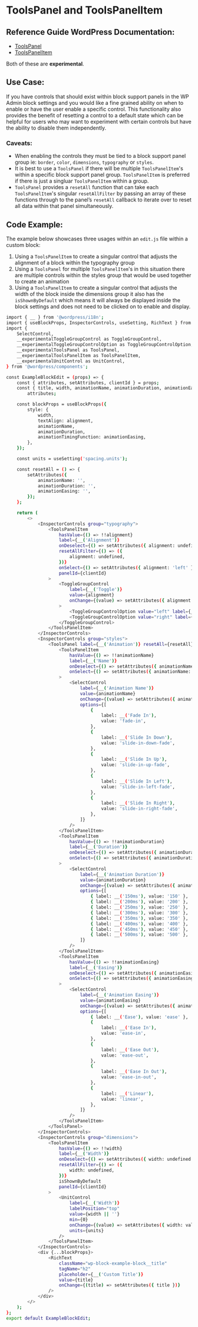 # ToolsPanel and ToolsPanelItem

## Reference Guide WordPress Documentation:
* [ToolsPanel](https://developer.wordpress.org/block-editor/reference-guides/components/tools-panel/)
* [ToolsPanelItem](https://developer.wordpress.org/block-editor/reference-guides/components/tools-panel-item/)

Both of these are **experimental**.

## Use Case:
If you have controls that should exist within block support panels in the WP Admin block settings and you would like a fine grained ability on when to enable or have the user enable a specific control. This functionality also provides the benefit of resetting a control to a default state which can be helpful for users who may want to experiment with certain controls but have the ability to disable them independently.

### Caveats:
* When enabling the controls they must be tied to a block support panel group ie: `border`, `color`, `dimensions`, `typography` or `styles`.
* It is best to use a `ToolsPanel` if there will be multiple `ToolsPanelItem`'s within a specific block support panel group. `ToolsPanelItem` is preferred if there is just a singluar `ToolsPanelItem` within a group.
* `ToolsPanel` provides a `resetAll` function that can take each `ToolsPanelItem`'s singular `resetAllFilter` by passing an array of
these functions through to the panel’s `resetAll` callback to iterate over to reset all data within that panel simultaneously.

## Code Example:
The example below showcases three usages within an `edit.js` file within a custom block:
1. Using a `ToolsPanelItem` to create a singular control that adjusts the alignment of a block within the typography group
2. Using a `ToolsPanel` for multiple `ToolsPanelItem`'s in this situation there are multiple controls within the styles group that would be used together to create an animation
3. Using a `ToolsPanelItem` to create a singular control that adjusts the width of the block inside the dimensions group it also has the `isShownByDefault` which means it will always be displayed inside the block settings and does not need to be clicked on to enable and display.

```bash
import { __ } from '@wordpress/i18n';
import { useBlockProps, InspectorControls, useSetting, RichText } from '@wordpress/block-editor';
import {
	SelectControl,
	__experimentalToggleGroupControl as ToggleGroupControl,
	__experimentalToggleGroupControlOption as ToggleGroupControlOption,
	__experimentalToolsPanel as ToolsPanel,
	__experimentalToolsPanelItem as ToolsPanelItem,
	__experimentalUnitControl as UnitControl,
} from '@wordpress/components';

const ExampleBlockEdit = (props) => {
	const { attributes, setAttributes, clientId } = props;
	const { title, width, animationName, animationDuration, animationEasing, alignment } =
		attributes;

	const blockProps = useBlockProps({
		style: {
			width,
			textAlign: alignment,
			animationName,
			animationDuration,
			animationTimingFunction: animationEasing,
		},
	});

	const units = useSetting('spacing.units');

	const resetAll = () => {
		setAttributes({
			animationName: '',
			animationDuration: '',
			animationEasing: '',
		});
	};

	return (
		<>
			<InspectorControls group="typography">
				<ToolsPanelItem
					hasValue={() => !!alignment}
					label={__('Alignment')}
					onDeselect={() => setAttributes({ alignment: undefined })}
					resetAllFilter={() => ({
						alignment: undefined,
					})}
					onSelect={() => setAttributes({ alignment: 'left' })}
					panelId={clientId}
				>
					<ToggleGroupControl
						label={__('Toggle')}
						value={alignment}
						onChange={(value) => setAttributes({ alignment: value })}
					>
						<ToggleGroupControlOption value="left" label={__('Left')} />
						<ToggleGroupControlOption value="right" label={__('Right')} />
					</ToggleGroupControl>
				</ToolsPanelItem>
			</InspectorControls>
			<InspectorControls group="styles">
				<ToolsPanel label={__('Animation')} resetAll={resetAll}>
					<ToolsPanelItem
						hasValue={() => !!animationName}
						label={__('Name')}
						onDeselect={() => setAttributes({ animationName: undefined })}
						onSelect={() => setAttributes({ animationName: 'fade-in' })}
					>
						<SelectControl
							label={__('Animation Name')}
							value={animationName}
							onChange={(value) => setAttributes({ animationName: value })}
							options={[
								{
									label: __('Fade In'),
									value: 'fade-in',
								},
								{
									label: __('Slide In Down'),
									value: 'slide-in-down-fade',
								},
								{
									label: __('Slide In Up'),
									value: 'slide-in-up-fade',
								},
								{
									label: __('Slide In Left'),
									value: 'slide-in-left-fade',
								},
								{
									label: __('Slide In Right'),
									value: 'slide-in-right-fade',
								},
							]}
						/>
					</ToolsPanelItem>
					<ToolsPanelItem
						hasValue={() => !!animationDuration}
						label={__('Duration')}
						onDeselect={() => setAttributes({ animationDuration: undefined })}
						onSelect={() => setAttributes({ animationDuration: '300' })}
					>
						<SelectControl
							label={__('Animation Duration')}
							value={animationDuration}
							onChange={(value) => setAttributes({ animationDuration: value })}
							options={[
								{ label: __('150ms'), value: '150' },
								{ label: __('200ms'), value: '200' },
								{ label: __('250ms'), value: '250' },
								{ label: __('300ms'), value: '300' },
								{ label: __('350ms'), value: '350' },
								{ label: __('400ms'), value: '400' },
								{ label: __('450ms'), value: '450' },
								{ label: __('500ms'), value: '500' },
							]}
						/>
					</ToolsPanelItem>
					<ToolsPanelItem
						hasValue={() => !!animationEasing}
						label={__('Easing')}
						onDeselect={() => setAttributes({ animationEasing: undefined })}
						onSelect={() => setAttributes({ animationEasing: 'ease' })}
					>
						<SelectControl
							label={__('Animation Easing')}
							value={animationEasing}
							onChange={(value) => setAttributes({ animationEasing: value })}
							options={[
								{ label: __('Ease'), value: 'ease' },
								{
									label: __('Ease In'),
									value: 'ease-in',
								},
								{
									label: __('Ease Out'),
									value: 'ease-out',
								},
								{
									label: __('Ease In Out'),
									value: 'ease-in-out',
								},
								{
									label: __('Linear'),
									value: 'linear',
								},
							]}
						/>
					</ToolsPanelItem>
				</ToolsPanel>
			</InspectorControls>
			<InspectorControls group="dimensions">
				<ToolsPanelItem
					hasValue={() => !!width}
					label={__('Width')}
					onDeselect={() => setAttributes({ width: undefined })}
					resetAllFilter={() => ({
						width: undefined,
					})}
					isShownByDefault
					panelId={clientId}
				>
					<UnitControl
						label={__('Width')}
						labelPosition="top"
						value={width || ''}
						min={0}
						onChange={(value) => setAttributes({ width: value })}
						units={units}
					/>
				</ToolsPanelItem>
			</InspectorControls>
			<div {...blockProps}>
				<RichText
					className="wp-block-example-block__title"
					tagName="h2"
					placeholder={__('Custom Title')}
					value={title}
					onChange={(title) => setAttributes({ title })}
				/>
			</div>
		</>
	);
};
export default ExampleBlockEdit;
```
